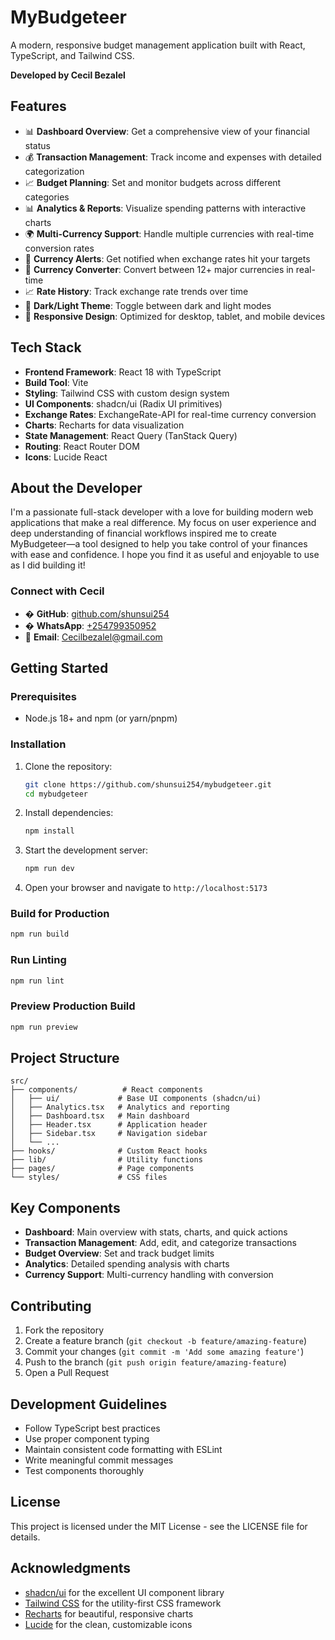 # MyBudgeteer

A modern, responsive budget management application built with React, TypeScript, and Tailwind CSS.

**Developed by Cecil Bezalel**

## Features

- 📊 **Dashboard Overview**: Get a comprehensive view of your financial status
- 💰 **Transaction Management**: Track income and expenses with detailed categorization
- 📈 **Budget Planning**: Set and monitor budgets across different categories
- 📊 **Analytics & Reports**: Visualize spending patterns with interactive charts
- 🌍 **Multi-Currency Support**: Handle multiple currencies with real-time conversion rates
- 🔔 **Currency Alerts**: Get notified when exchange rates hit your targets
- 💱 **Currency Converter**: Convert between 12+ major currencies in real-time
- 📈 **Rate History**: Track exchange rate trends over time
- 🌙 **Dark/Light Theme**: Toggle between dark and light modes
- 📱 **Responsive Design**: Optimized for desktop, tablet, and mobile devices

## Tech Stack

- **Frontend Framework**: React 18 with TypeScript
- **Build Tool**: Vite
- **Styling**: Tailwind CSS with custom design system
- **UI Components**: shadcn/ui (Radix UI primitives)
- **Exchange Rates**: ExchangeRate-API for real-time currency conversion
- **Charts**: Recharts for data visualization
- **State Management**: React Query (TanStack Query)
- **Routing**: React Router DOM
- **Icons**: Lucide React

## About the Developer
I'm a passionate full-stack developer with a love for building modern web applications that make a real difference. My focus on user experience and deep understanding of financial workflows inspired me to create MyBudgeteer—a tool designed to help you take control of your finances with ease and confidence. I hope you find it as useful and enjoyable to use as I did building it!

### Connect with Cecil
- � **GitHub**: [github.com/shunsui254](https://github.com/shunsui254)
- � **WhatsApp**: [+254799350952](https://wa.me/254799350952)
- 📧 **Email**: Cecilbezalel@gmail.com

## Getting Started

### Prerequisites

- Node.js 18+ and npm (or yarn/pnpm)

### Installation

1. Clone the repository:
   ```bash
   git clone https://github.com/shunsui254/mybudgeteer.git
   cd mybudgeteer
   ```

2. Install dependencies:
   ```bash
   npm install
   ```

3. Start the development server:
   ```bash
   npm run dev
   ```

4. Open your browser and navigate to `http://localhost:5173`

### Build for Production

```bash
npm run build
```

### Run Linting

```bash
npm run lint
```

### Preview Production Build

```bash
npm run preview
```

## Project Structure

```
src/
├── components/          # React components
│   ├── ui/             # Base UI components (shadcn/ui)
│   ├── Analytics.tsx   # Analytics and reporting
│   ├── Dashboard.tsx   # Main dashboard
│   ├── Header.tsx      # Application header
│   ├── Sidebar.tsx     # Navigation sidebar
│   └── ...
├── hooks/              # Custom React hooks
├── lib/                # Utility functions
├── pages/              # Page components
└── styles/             # CSS files
```

## Key Components

- **Dashboard**: Main overview with stats, charts, and quick actions
- **Transaction Management**: Add, edit, and categorize transactions
- **Budget Overview**: Set and track budget limits
- **Analytics**: Detailed spending analysis with charts
- **Currency Support**: Multi-currency handling with conversion

## Contributing

1. Fork the repository
2. Create a feature branch (`git checkout -b feature/amazing-feature`)
3. Commit your changes (`git commit -m 'Add some amazing feature'`)
4. Push to the branch (`git push origin feature/amazing-feature`)
5. Open a Pull Request

## Development Guidelines

- Follow TypeScript best practices
- Use proper component typing
- Maintain consistent code formatting with ESLint
- Write meaningful commit messages
- Test components thoroughly

## License

This project is licensed under the MIT License - see the LICENSE file for details.

## Acknowledgments

- [shadcn/ui](https://ui.shadcn.com/) for the excellent UI component library
- [Tailwind CSS](https://tailwindcss.com/) for the utility-first CSS framework
- [Recharts](https://recharts.org/) for beautiful, responsive charts
- [Lucide](https://lucide.dev/) for the clean, customizable icons
